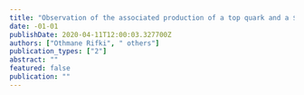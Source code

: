 ```yaml
---
title: "Observation of the associated production of a top quark and a $Z$ boson in $pp$ collisions at $sqrts = 13$ TeV with the ATLAS detector"
date: -01-01
publishDate: 2020-04-11T12:00:03.327700Z
authors: ["Othmane Rifki", " others"]
publication_types: ["2"]
abstract: ""
featured: false
publication: ""
---
```


